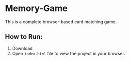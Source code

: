 # Memory-Game

This is a complete browser-based card matching game.

## How to Run:

1. Download
2. Open `index.html` file to view the project in your browser.
